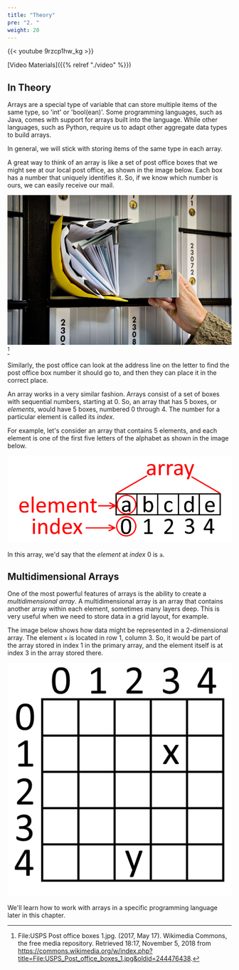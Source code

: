 ```yaml
---
title: "Theory"
pre: "2. "
weight: 20
---
```


{{< youtube 9rzcp1hw_kg  >}}

[Video Materials]({{% relref "./video" %}})

## In Theory

Arrays are a special type of variable that can store multiple items of the same type, so 'int' or 'bool(ean)'. Some programming languages, such as Java, comes with support for arrays built into the language. While other languages, such as Python, require us to adapt other aggregate data types to build arrays. 

In general, we will stick with storing items of the same type in each array.

A great way to think of an array is like a set of post office boxes that we might see at our local post office, as shown in the image below. Each box has a number that uniquely identifies it. So, if we know which number is ours, we can easily receive our mail. 

![Post Office Boxes](/images/08-array/6.2.postofficeboxes.wikimedia.jpg)[^1]

[^1]: File:USPS Post office boxes 1.jpg. (2017, May 17). Wikimedia Commons, the free media repository. Retrieved 18:17, November 5, 2018 from https://commons.wikimedia.org/w/index.php?title=File:USPS_Post_office_boxes_1.jpg&oldid=244476438.

Similarly, the post office can look at the address line on the letter to find the post office box number it should go to, and then they can place it in the correct place.

An array works in a very similar fashion. Arrays consist of a set of boxes with sequential numbers, starting at 0. So, an array that has 5 boxes, or _elements_, would have 5 boxes, numbered 0 through 4. The number for a particular element is called its _index_. 

For example, let's consider an array that contains 5 elements, and each element is one of the first five letters of the alphabet as shown in the image below. 

![Array Indexes and Elements](/images/08-array/6.2.array.russfeld.png)

In this array, we'd say that the _element_ at _index_ 0 is `a`. 

## Multidimensional Arrays

One of the most powerful features of arrays is the ability to create a _multidimensional array_. A multidimensional array is an array that contains another array within each element, sometimes many layers deep. This is very useful when we need to store data in a grid layout, for example.

The image below shows how data might be represented in a 2-dimensional array. The element `x` is located in row 1, column 3. So, it would be part of the array stored in index 1 in the primary array, and the element itself is at index 3 in the array stored there. 

![2-Dimensional Array](/images/08-array/6.2.2darray.russfeld.png)

We'll learn how to work with arrays in a specific programming language later in this chapter. 
